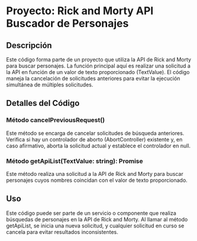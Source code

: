 # Proyecto: Rick and Morty API Buscador de Personajes
## Descripción
Este código forma parte de un proyecto que utiliza la API de Rick and Morty para buscar personajes. La función principal aquí es realizar una solicitud a la API en función de un valor de texto proporcionado (TextValue). El código maneja la cancelación de solicitudes anteriores para evitar la ejecución simultánea de múltiples solicitudes.

## Detalles del Código
### Método cancelPreviousRequest()
Este método se encarga de cancelar solicitudes de búsqueda anteriores. Verifica si hay un controlador de aborto (AbortController) existente y, en caso afirmativo, aborta la solicitud actual y establece el controlador en null.

### Método getApiList(TextValue: string): Promise<any>
Este método realiza una solicitud a la API de Rick and Morty para buscar personajes cuyos nombres coincidan con el valor de texto proporcionado. 

## Uso
Este código puede ser parte de un servicio o componente que realiza búsquedas de personajes en la API de Rick and Morty. Al llamar al método getApiList, se inicia una nueva solicitud, y cualquier solicitud en curso se cancela para evitar resultados inconsistentes.
